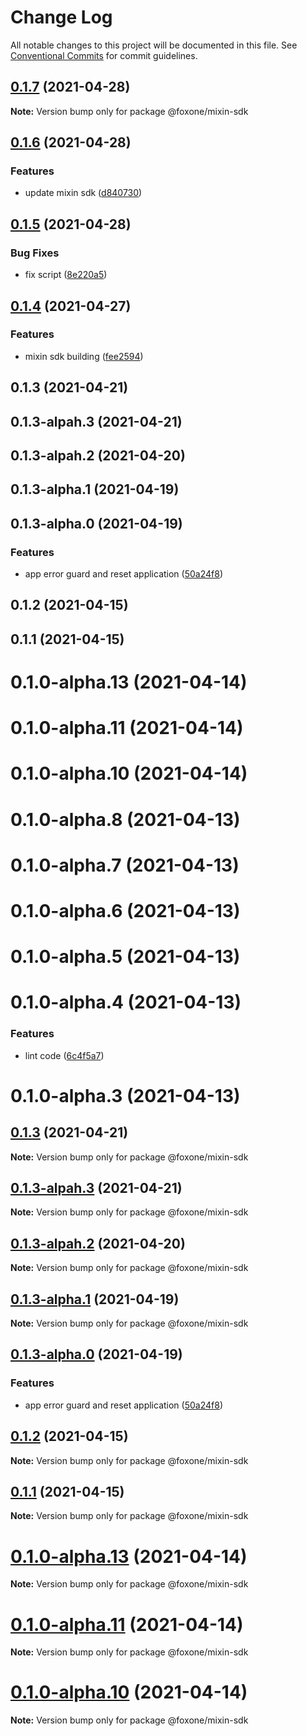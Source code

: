 # Change Log

All notable changes to this project will be documented in this file.
See [Conventional Commits](https://conventionalcommits.org) for commit guidelines.

## [0.1.7](https://github.com/fox-one/mixin-extension/compare/@foxone/mixin-sdk@0.1.6...@foxone/mixin-sdk@0.1.7) (2021-04-28)

**Note:** Version bump only for package @foxone/mixin-sdk





## [0.1.6](https://github.com/fox-one/mixin-extension/compare/@foxone/mixin-sdk@0.1.5...@foxone/mixin-sdk@0.1.6) (2021-04-28)


### Features

* update mixin sdk ([d840730](https://github.com/fox-one/mixin-extension/commit/d84073091b8137a37d2e73c5899060d5e1868e63))





## [0.1.5](https://github.com/fox-one/mixin-extension/compare/@foxone/mixin-sdk@0.1.4...@foxone/mixin-sdk@0.1.5) (2021-04-28)


### Bug Fixes

* fix script ([8e220a5](https://github.com/fox-one/mixin-extension/commit/8e220a5c01121bb106f8b9b553852b0a3f601244))





## [0.1.4](https://github.com/fox-one/mixin-extension/compare/@foxone/mixin-sdk@0.1.0-alpha.2...@foxone/mixin-sdk@0.1.4) (2021-04-27)


### Features

* mixin sdk building ([fee2594](https://github.com/fox-one/mixin-extension/commit/fee2594b1201daf26071c22b6ab93757af7f57b2))



## 0.1.3 (2021-04-21)



## 0.1.3-alpah.3 (2021-04-21)



## 0.1.3-alpah.2 (2021-04-20)



## 0.1.3-alpha.1 (2021-04-19)



## 0.1.3-alpha.0 (2021-04-19)


### Features

* app error guard and reset application ([50a24f8](https://github.com/fox-one/mixin-extension/commit/50a24f8dbea8661da360819a8777dfaaf6ddfa91))



## 0.1.2 (2021-04-15)



## 0.1.1 (2021-04-15)



# 0.1.0-alpha.13 (2021-04-14)



# 0.1.0-alpha.11 (2021-04-14)



# 0.1.0-alpha.10 (2021-04-14)



# 0.1.0-alpha.8 (2021-04-13)



# 0.1.0-alpha.7 (2021-04-13)



# 0.1.0-alpha.6 (2021-04-13)



# 0.1.0-alpha.5 (2021-04-13)



# 0.1.0-alpha.4 (2021-04-13)


### Features

* lint code ([6c4f5a7](https://github.com/fox-one/mixin-extension/commit/6c4f5a7959b8b6a5ac9a7f61fda9f7f34b2f5818))



# 0.1.0-alpha.3 (2021-04-13)





## [0.1.3](https://github.com/fox-one/mixin-extension/compare/v0.1.3-alpah.3...v0.1.3) (2021-04-21)

**Note:** Version bump only for package @foxone/mixin-sdk





## [0.1.3-alpah.3](https://github.com/fox-one/mixin-extension/compare/v0.1.3-alpah.2...v0.1.3-alpah.3) (2021-04-21)

**Note:** Version bump only for package @foxone/mixin-sdk





## [0.1.3-alpah.2](https://github.com/fox-one/mixin-extension/compare/v0.1.3-alpha.1...v0.1.3-alpah.2) (2021-04-20)

**Note:** Version bump only for package @foxone/mixin-sdk





## [0.1.3-alpha.1](https://github.com/fox-one/mixin-extension/compare/v0.1.3-alpha.0...v0.1.3-alpha.1) (2021-04-19)

**Note:** Version bump only for package @foxone/mixin-sdk





## [0.1.3-alpha.0](https://github.com/fox-one/mixin-extension/compare/v0.1.2...v0.1.3-alpha.0) (2021-04-19)


### Features

* app error guard and reset application ([50a24f8](https://github.com/fox-one/mixin-extension/commit/50a24f8dbea8661da360819a8777dfaaf6ddfa91))





## [0.1.2](https://github.com/fox-one/mixin-extension/compare/v0.1.1...v0.1.2) (2021-04-15)

**Note:** Version bump only for package @foxone/mixin-sdk





## [0.1.1](https://github.com/fox-one/mixin-extension/compare/v0.1.0-alpha.13...v0.1.1) (2021-04-15)

**Note:** Version bump only for package @foxone/mixin-sdk





# [0.1.0-alpha.13](https://github.com/fox-one/mixin-extension/compare/v0.1.0-alpha.12...v0.1.0-alpha.13) (2021-04-14)

**Note:** Version bump only for package @foxone/mixin-sdk





# [0.1.0-alpha.11](https://github.com/fox-one/mixin-extension/compare/v0.1.0-alpha.10...v0.1.0-alpha.11) (2021-04-14)

**Note:** Version bump only for package @foxone/mixin-sdk





# [0.1.0-alpha.10](https://github.com/fox-one/mixin-extension/compare/v0.1.0-alpha.9...v0.1.0-alpha.10) (2021-04-14)

**Note:** Version bump only for package @foxone/mixin-sdk
